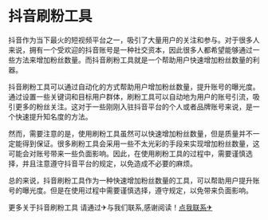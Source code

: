 # 抖音刷粉工具

抖音作为当下最火的短视频平台之一，吸引了大量用户的关注和参与。对于很多人来说，拥有一个受欢迎的抖音账号是一种社交资本，因此很多人都希望能够通过一些方法来增加粉丝数量。而抖音刷粉工具就是一个帮助用户快速增加粉丝数量的利器。

抖音刷粉工具可以通过自动化的方式帮助用户增加粉丝数量，提升账号的曝光度。通过设置一些关键词和目标用户群体，刷粉工具可以自动地为用户的账号引流，吸引更多的粉丝关注。这对于一些刚刚入驻抖音平台的个人或者品牌账号来说，是一个快速提升知名度的方法。

然而，需要注意的是，使用刷粉工具虽然可以快速增加粉丝数量，但是质量并不一定能得到保证。很多刷粉工具会采用一些不太光彩的手段来实现增加粉丝数量，这可能会对账号带来一些负面影响。因此，在使用刷粉工具的过程中，需要谨慎选择，并且注意遵守抖音平台的规定，以免造成不必要的麻烦。

总的来说，抖音刷粉工具作为一种快速增加粉丝数量的工具，可以帮助用户提升账号的曝光度。但是在使用过程中需要谨慎选择，遵守规定，以免带来负面影响。

更多关于抖音刷粉工具 请通过✈与我们联系,感谢阅读！[点我联系✈](https://data.G208.com)